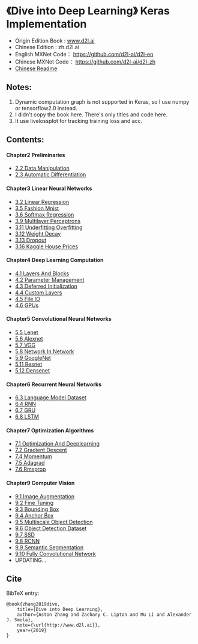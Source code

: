 # 《Dive into Deep Learning》 Keras Implementation

* Origin Edition Book : www.d2l.ai
* Chinese Edition : zh.d2l.ai
* English MXNet Code： https://github.com/d2l-ai/d2l-en
* Chinese MXNet Code： https://github.com/d2l-ai/d2l-zh
* [Chinese Readme](https://github.com/Jerzha/d2l-keras/blob/master/README_zh.md)

## Notes:

1. Dynamic computation graph is not supported in Keras, so I use numpy or tensorflow2.0 instead.
2. I didn't copy the book here. There's only titles and code here.
3. It use livelossplot for tracking training loss and acc.

## Contents:

#### Chapter2 Preliminaries
* [2.2 Data Manipulation](https://nbviewer.jupyter.org/github/Jerzha/d2l-keras/blob/master/chapter2/2.2_data_manipulation.ipynb)
* [2.3 Automatic Differentiation](https://nbviewer.jupyter.org/github/Jerzha/d2l-keras/blob/master/chapter2/2.3_automatic_differentiation.ipynb)
#### Chapter3 Linear Neural Networks
* [3.2 Linear Regression](https://nbviewer.jupyter.org/github/Jerzha/d2l-keras/blob/master/chapter3/3.2_linear-regression.ipynb)
* [3.5 Fashion Mnist](https://nbviewer.jupyter.org/github/Jerzha/d2l-keras/blob/master/chapter3/3.5_fashion-mnist.ipynb)
* [3.6 Softmax Regression](https://nbviewer.jupyter.org/github/Jerzha/d2l-keras/blob/master/chapter3/3.6_softmax-regression.ipynb)
* [3.9 Multilayer Perceptrons](https://nbviewer.jupyter.org/github/Jerzha/d2l-keras/blob/master/chapter3/3.9_multilayer-perceptrons.ipynb)
* [3.11 Underfitting Overfitting](https://nbviewer.jupyter.org/github/Jerzha/d2l-keras/blob/master/chapter3/3.11_underfitting_overfitting.ipynb)
* [3.12 Weight Decay](https://nbviewer.jupyter.org/github/Jerzha/d2l-keras/blob/master/chapter3/3.12_weight_decay.ipynb)
* [3.13 Dropout](https://nbviewer.jupyter.org/github/Jerzha/d2l-keras/blob/master/chapter3/3.13_dropout.ipynb)
* [3.16 Kaggle House Prices](https://nbviewer.jupyter.org/github/Jerzha/d2l-keras/blob/master/chapter3/3.16_kaggle_house_prices.ipynb)
#### Chapter4 Deep Learning Computation
* [4.1 Layers And Blocks](https://nbviewer.jupyter.org/github/Jerzha/d2l-keras/blob/master/chapter4/4.1_layers_and_blocks.ipynb)
* [4.2 Parameter Management](https://nbviewer.jupyter.org/github/Jerzha/d2l-keras/blob/master/chapter4/4.2_parameter_management.ipynb)
* [4.3 Deferred Initialization](https://nbviewer.jupyter.org/github/Jerzha/d2l-keras/blob/master/chapter4/4.3_deferred_initialization.ipynb)
* [4.4 Custom Layers](https://nbviewer.jupyter.org/github/Jerzha/d2l-keras/blob/master/chapter4/4.4_custom_layers.ipynb)
* [4.5 File IO](https://nbviewer.jupyter.org/github/Jerzha/d2l-keras/blob/master/chapter4/4.5_file_io.ipynb)
* [4.6 GPUs](https://nbviewer.jupyter.org/github/Jerzha/d2l-keras/blob/master/chapter4/4.6_gpus.ipynb)
#### Chapter5 Convolutional Neural Networks
* [5.5 Lenet](https://nbviewer.jupyter.org/github/Jerzha/d2l-keras/blob/master/chapter5/5.5_lenet.ipynb)	
* [5.6 Alexnet](https://nbviewer.jupyter.org/github/Jerzha/d2l-keras/blob/master/chapter5/5.6_alexnet.ipynb)	
* [5.7 VGG](https://nbviewer.jupyter.org/github/Jerzha/d2l-keras/blob/master/chapter5/5.7_vgg.ipynb)	
* [5.8 Network In Network](https://nbviewer.jupyter.org/github/Jerzha/d2l-keras/blob/master/chapter5/5.8_network_in_network.ipynb)
* [5.9 GoogleNet](https://nbviewer.jupyter.org/github/Jerzha/d2l-keras/blob/master/chapter5/5.9_googlenet.ipynb)
* [5.11 Resnet](https://nbviewer.jupyter.org/github/Jerzha/d2l-keras/blob/master/chapter5/5.11_resnet.ipynb)	
* [5.12 Densenet](https://nbviewer.jupyter.org/github/Jerzha/d2l-keras/blob/master/chapter5/5.12_densenet.ipynb)
#### Chapter6 Recurrent Neural Networks
* [6.3 Language Model Dataset](https://nbviewer.jupyter.org/github/Jerzha/d2l-keras/blob/master/chapter6/6.3_language_model_dataset.ipynb)
* [6.4 RNN](https://nbviewer.jupyter.org/github/Jerzha/d2l-keras/blob/master/chapter6/6.4_rnn.ipynb)
* [6.7 GRU](https://nbviewer.jupyter.org/github/Jerzha/d2l-keras/blob/master/chapter6/6.7_gru.ipynb)
* [6.8 LSTM](https://nbviewer.jupyter.org/github/Jerzha/d2l-keras/blob/master/chapter6/6.8_lstm.ipynb)
#### Chapter7 Optimization Algorithms
* [7.1 Optimization And Deeplearning](https://nbviewer.jupyter.org/github/Jerzha/d2l-keras/blob/master/chapter7/7.1_optimization_and_deeplearning.ipynb)	
* [7.2 Gradient Descent](https://nbviewer.jupyter.org/github/Jerzha/d2l-keras/blob/master/chapter7/7.2_gradient_descent.ipynb)
* [7.4 Momentum](https://nbviewer.jupyter.org/github/Jerzha/d2l-keras/blob/master/chapter7/7.4_momentum.ipynb)		
* [7.5 Adagrad](https://nbviewer.jupyter.org/github/Jerzha/d2l-keras/blob/master/chapter7/7.5_adagrad.ipynb)		
* [7.6 Rmsprop](https://nbviewer.jupyter.org/github/Jerzha/d2l-keras/blob/master/chapter7/7.6_rmsprop.ipynb)
#### Chapter9 Computer Vision
* [9.1 Image Augmentation](https://nbviewer.jupyter.org/github/Jerzha/d2l-keras/blob/master/chapter9/9.1_image_augmentation.ipynb)
* [9.2 Fine Tuning](https://nbviewer.jupyter.org/github/Jerzha/d2l-keras/blob/master/chapter9/9.2_fine_tuning.ipynb)
* [9.3 Bounding Box](https://nbviewer.jupyter.org/github/Jerzha/d2l-keras/blob/master/chapter9/9.3_bounding_box.ipynb)
* [9.4 Anchor Box](https://nbviewer.jupyter.org/github/Jerzha/d2l-keras/blob/master/chapter9/9.4_anchor_box.ipynb)
* [9.5 Multiscale Object Detection](https://nbviewer.jupyter.org/github/Jerzha/d2l-keras/blob/master/chapter9/9.5_multiscale_object_detection.ipynb)
* [9.6 Object Detection Dataset](https://nbviewer.jupyter.org/github/Jerzha/d2l-keras/blob/master/chapter9/9.6_object_detection_data_set.ipynb)
* [9.7 SSD](https://nbviewer.jupyter.org/github/Jerzha/d2l-keras/blob/master/chapter9/9.7_ssd.ipynb)
* [9.8 RCNN](https://nbviewer.jupyter.org/github/Jerzha/d2l-keras/blob/master/chapter9/9.8_rcnn.ipynb)
* [9.9 Semantic Segmentation](https://nbviewer.jupyter.org/github/Jerzha/d2l-keras/blob/master/chapter9/9.9_semantic_segmentation.ipynb)
* [9.10 Fully Convolutional Network](https://nbviewer.jupyter.org/github/Jerzha/d2l-keras/blob/master/chapter9/9.10_fully_convolutional_network.ipynb)
* UPDATING...

## Cite
BibTeX entry:

```
@book{zhang2019dive,
    title={Dive into Deep Learning},
    author={Aston Zhang and Zachary C. Lipton and Mu Li and Alexander J. Smola},
    note={\url{http://www.d2l.ai}},
    year={2019}
}
```

